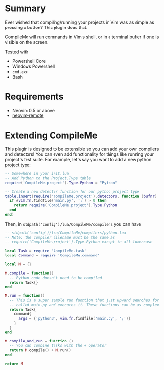 # Summary

Ever wished that compiling/running your projects in Vim was as simple as
pressing a button? This plugin does that.

CompileMe will run commands in Vim's shell, or in a terminal buffer if one is
visible on the screen.

Tested with
- Powershell Core
- Windows Powershell
- `cmd.exe`
- Bash

<!-- Have some demo vids here -->

# Requirements

- Neovim 0.5 or above
- [neovim-remote](https://github.com/mhinz/neovim-remote)

# Extending CompileMe

This plugin is designed to be extensible so you can add your own compilers and
detectors! You can even add functionality for things like running your project's
test suite. For example, let's say you want to add a new python project type:

```lua
-- Somewhere in your init.lua
-- Add Python to the Project.Type table
require('CompileMe.project').Type.Python = "Python"

-- Create a new detector function for our python project type
table.insert(require('CompileMe.project').detectors, function (bufnr)
  if #vim.fn.findfile('main.py', ';') > 0 then
    return require('CompileMe.project').Type.Python
  end
end)
```

Then, in `stdpath('config')/lua/CompileMe/compilers` you can have

```lua
-- stdpath('config')/lua/CompileMe/compilers/python.lua
-- Note: the compiler filename must be the same as
-- require('CompileMe.project').Type.Python except in all lowercase

local Task = require 'CompileMe.task'
local Command = require 'CompileMe.command'

local M = {}

M.compile = function()
  -- Python code doesn't need to be compiled
  return Task{}
end

M.run = function()
  -- This is a super simple run function that just upward searches for a file
  -- called main.py and executes it. These functions can be as complex as you like
  return Task{
    Command{
      args = {'python3', vim.fn.findfile('main.py', ';')}
    }
  }
end

M.compile_and_run = function ()
  -- You can combine tasks with the + operator
  return M.compile() + M.run()
end

return M
```
